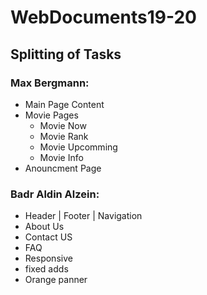 # WebDocuments19-20

## Splitting of Tasks

### Max Bergmann:
- Main Page Content
- Movie Pages
  - Movie Now
  - Movie Rank
  - Movie Upcomming
  - Movie Info
- Anouncment Page

### Badr Aldin Alzein:
- Header | Footer | Navigation  
- About Us
- Contact US
- FAQ
- Responsive 
- fixed adds 
- Orange panner 



